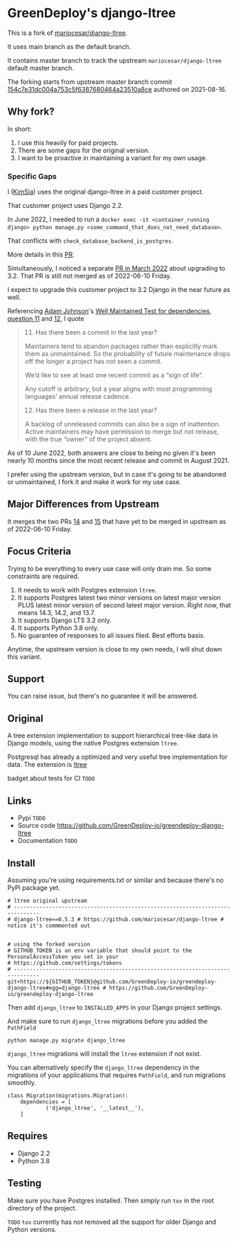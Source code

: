 # GreenDeploy's django-ltree

This is a fork of [mariocesar/django-ltree](https://github.com/mariocesar/django-ltree).

It uses main branch as the default branch.

It contains master branch to track the upstream `mariocesar/django-ltree` default master branch.

The forking starts from upstream master branch commit [154c7e31dc004a753c5f6387680464a23510a8ce](https://github.com/mariocesar/django-ltree/commit/154c7e31dc004a753c5f6387680464a23510a8ce) authored on 2021-08-16.

## Why fork?

In short:

1. I use this heavily for paid projects.
2. There are some gaps for the original version.
3. I want to be proactive in maintaining a variant for my own usage.

### Specific Gaps

I ([KimSia](https://twitter.com/KimStacks)) uses the original django-ltree in a paid customer project.

That customer project uses Django 2.2.

In June 2022, I needed to run a `docker exec -it <container_running django> python manage.py <some_command_that_does_not_need_database>`.

That conflicts with `check_database_backend_is_postgres`.

More details in this [PR](https://github.com/mariocesar/django-ltree/pull/15).

Simultaneously, I noticed a separate [PR in March 2022](https://github.com/mariocesar/django-ltree/pull/14) about upgrading to 3.2. That PR is still not merged as of 2022-06-10 Friday.

I expect to upgrade this customer project to 3.2 Django in the near future as well.

Referencing [Adam Johnson](http://twitter.com/adamchainz)'s [Well Maintained Test for dependencies](https://adamj.eu/tech/2021/11/04/the-well-maintained-test/), [question 11](https://adamj.eu/tech/2021/11/04/the-well-maintained-test/#has-there-been-a-commit-in-the-last-year) and [12](https://adamj.eu/tech/2021/11/04/the-well-maintained-test/#has-there-been-a-release-in-the-last-year), I quote

> 11. Has there been a commit in the last year?
>
> Maintainers tend to abandon packages rather than explicitly mark them as unmaintained. So the probability of future maintenance drops off the longer a project has not seen a commit.
>
> We’d like to see at least one recent commit as a “sign of life”.
>
> Any cutoff is arbitrary, but a year aligns with most programming languages’ annual release cadence.
>
> 12. Has there been a release in the last year?
>
> A backlog of unreleased commits can also be a sign of inattention. Active maintainers may have permission to merge but not release, with the true “owner” of the project absent.

As of 10 June 2022, both answers are close to being no given it's been nearly 10 months since the most recent release and commit in August 2021.

I prefer using the upstream version, but in case it's going to be abandoned or unmaintained, I fork it and make it work for my use case.

## Major Differences from Upstream

It merges the two PRs [14](https://github.com/mariocesar/django-ltree/pull/14) and [15](https://github.com/mariocesar/django-ltree/pull/15) that have yet to be merged in upstream as of 2022-06-10 Friday.

## Focus Criteria

Trying to be everything to every use case will only drain me. So some constraints are required.

1. It needs to work with Postgres extension `ltree`.
2. It supports Postgres latest two minor versions on latest major version PLUS latest minor version of second latest major version. Right now, that means 14.3, 14.2, and 13.7.
3. It supports Django LTS 3.2 only.
4. It supports Python 3.8 only.
5. No guarantee of responses to all issues filed. Best efforts basis.

Anytime, the upstream version is close to my own needs, I will shut down this variant.

## Support

You can raise issue, but there's no guarantee it will be answered.

## Original

A tree extension implementation to support hierarchical tree-like data in Django models,
using the native Postgres extension `ltree`.

Postgresql has already a optimized and very useful tree implementation for data.
The extension is [ltree](https://www.postgresql.org/docs/current/ltree.html)

badget about tests for CI `TODO`


## Links

 - Pypi `TODO`
 - Source code https://github.com/GreenDeploy-io/greendeploy-django-ltree
 - Documentation `TODO`

## Install

Assuming you're using requirements.txt or similar and because there's no PyPi package yet.

```
# ltree original upstream
# ------------------------------------------------------------------------------
# django-ltree==0.5.3 # https://github.com/mariocesar/django-ltree # notice it's commmented out


# using the forked version
# GITHUB_TOKEN is an env variable that should point to the PersonalAccessToken you set in your
# https://github.com/settings/tokens
# ------------------------------------------------------------------------------
git+https://${GITHUB_TOKEN}@github.com/GreenDeploy-io/greendeploy-django-ltree#egg=django-ltree # https://github.com/GreenDeploy-io/greendeploy-django-ltree
```

Then add `django_ltree` to `INSTALLED_APPS` in your Django project settings.

And make sure to run `django_ltree` migrations before you added the `PathField`

```
python manage.py migrate django_ltree
```

`django_ltree` migrations will install the `ltree` extension if not exist.

You can alternatively specify the `django_ltree` dependency in the migrations of
your applications that requires `PathField`, and run migrations smoothly.

```
class Migration(migrations.Migration):
    dependencies = [
            ('django_ltree', '__latest__'),
    ]
```

## Requires

- Django 2.2
- Python 3.8

## Testing

Make sure you have Postgres installed. Then simply run `tox` in the root directory of the project.

`TODO` `tox` currently has not removed all the support for older Django and Python versions.
